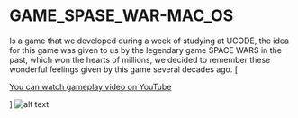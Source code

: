 # GAME_SPASE_WAR-MAC_OS
Is a game that we developed during a week of studying at UCODE, the idea for this game was given to us by the legendary game SPACE WARS in the past, which won the hearts of millions, we decided to remember these wonderful feelings given by this game several decades ago.
<a href="https://youtu.be/RzYbPhJxDvE" class="my-link">[<p>You can watch gameplay video on YouTube</p>]</a>
 ![alt text](https://github.com/crefise/GAME_SPASE_WAR-MAC_OS/blob/master/gameplay.gif)

